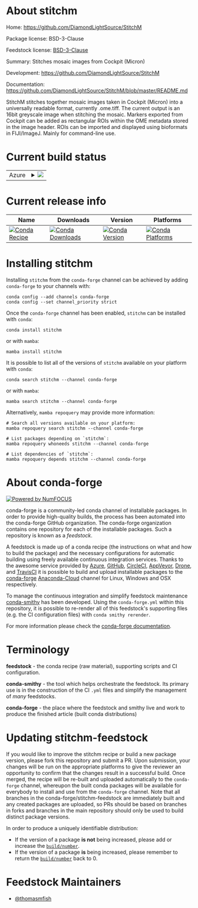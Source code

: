 About stitchm
=============

Home: https://github.com/DiamondLightSource/StitchM

Package license: BSD-3-Clause

Feedstock license: [BSD-3-Clause](https://github.com/conda-forge/stitchm-feedstock/blob/main/LICENSE.txt)

Summary: Stitches mosaic images from Cockpit (Micron)

Development: https://github.com/DiamondLightSource/StitchM

Documentation: https://github.com/DiamondLightSource/StitchM/blob/master/README.md

StitchM stitches together mosaic images taken in Cockpit (Micron)
into a universally readable format, currently .ome.tiff.
The current output is an 16bit greyscale image when stitching the mosaic.
Markers exported from Cockpit can be added as rectangular ROIs within the OME
metadata stored in the image header. ROIs can be imported and displayed using
bioformats in FIJI/ImageJ.
Mainly for command-line use.


Current build status
====================


<table>
    
  <tr>
    <td>Azure</td>
    <td>
      <details>
        <summary>
          <a href="https://dev.azure.com/conda-forge/feedstock-builds/_build/latest?definitionId=10156&branchName=main">
            <img src="https://dev.azure.com/conda-forge/feedstock-builds/_apis/build/status/stitchm-feedstock?branchName=main">
          </a>
        </summary>
        <table>
          <thead><tr><th>Variant</th><th>Status</th></tr></thead>
          <tbody><tr>
              <td>linux_64_python3.10.____cpython</td>
              <td>
                <a href="https://dev.azure.com/conda-forge/feedstock-builds/_build/latest?definitionId=10156&branchName=main">
                  <img src="https://dev.azure.com/conda-forge/feedstock-builds/_apis/build/status/stitchm-feedstock?branchName=main&jobName=linux&configuration=linux%20linux_64_python3.10.____cpython" alt="variant">
                </a>
              </td>
            </tr><tr>
              <td>linux_64_python3.11.____cpython</td>
              <td>
                <a href="https://dev.azure.com/conda-forge/feedstock-builds/_build/latest?definitionId=10156&branchName=main">
                  <img src="https://dev.azure.com/conda-forge/feedstock-builds/_apis/build/status/stitchm-feedstock?branchName=main&jobName=linux&configuration=linux%20linux_64_python3.11.____cpython" alt="variant">
                </a>
              </td>
            </tr><tr>
              <td>linux_64_python3.8.____cpython</td>
              <td>
                <a href="https://dev.azure.com/conda-forge/feedstock-builds/_build/latest?definitionId=10156&branchName=main">
                  <img src="https://dev.azure.com/conda-forge/feedstock-builds/_apis/build/status/stitchm-feedstock?branchName=main&jobName=linux&configuration=linux%20linux_64_python3.8.____cpython" alt="variant">
                </a>
              </td>
            </tr><tr>
              <td>linux_64_python3.9.____cpython</td>
              <td>
                <a href="https://dev.azure.com/conda-forge/feedstock-builds/_build/latest?definitionId=10156&branchName=main">
                  <img src="https://dev.azure.com/conda-forge/feedstock-builds/_apis/build/status/stitchm-feedstock?branchName=main&jobName=linux&configuration=linux%20linux_64_python3.9.____cpython" alt="variant">
                </a>
              </td>
            </tr><tr>
              <td>osx_64_python3.10.____cpython</td>
              <td>
                <a href="https://dev.azure.com/conda-forge/feedstock-builds/_build/latest?definitionId=10156&branchName=main">
                  <img src="https://dev.azure.com/conda-forge/feedstock-builds/_apis/build/status/stitchm-feedstock?branchName=main&jobName=osx&configuration=osx%20osx_64_python3.10.____cpython" alt="variant">
                </a>
              </td>
            </tr><tr>
              <td>osx_64_python3.11.____cpython</td>
              <td>
                <a href="https://dev.azure.com/conda-forge/feedstock-builds/_build/latest?definitionId=10156&branchName=main">
                  <img src="https://dev.azure.com/conda-forge/feedstock-builds/_apis/build/status/stitchm-feedstock?branchName=main&jobName=osx&configuration=osx%20osx_64_python3.11.____cpython" alt="variant">
                </a>
              </td>
            </tr><tr>
              <td>osx_64_python3.8.____cpython</td>
              <td>
                <a href="https://dev.azure.com/conda-forge/feedstock-builds/_build/latest?definitionId=10156&branchName=main">
                  <img src="https://dev.azure.com/conda-forge/feedstock-builds/_apis/build/status/stitchm-feedstock?branchName=main&jobName=osx&configuration=osx%20osx_64_python3.8.____cpython" alt="variant">
                </a>
              </td>
            </tr><tr>
              <td>osx_64_python3.9.____cpython</td>
              <td>
                <a href="https://dev.azure.com/conda-forge/feedstock-builds/_build/latest?definitionId=10156&branchName=main">
                  <img src="https://dev.azure.com/conda-forge/feedstock-builds/_apis/build/status/stitchm-feedstock?branchName=main&jobName=osx&configuration=osx%20osx_64_python3.9.____cpython" alt="variant">
                </a>
              </td>
            </tr><tr>
              <td>win_64_python3.10.____cpython</td>
              <td>
                <a href="https://dev.azure.com/conda-forge/feedstock-builds/_build/latest?definitionId=10156&branchName=main">
                  <img src="https://dev.azure.com/conda-forge/feedstock-builds/_apis/build/status/stitchm-feedstock?branchName=main&jobName=win&configuration=win%20win_64_python3.10.____cpython" alt="variant">
                </a>
              </td>
            </tr><tr>
              <td>win_64_python3.11.____cpython</td>
              <td>
                <a href="https://dev.azure.com/conda-forge/feedstock-builds/_build/latest?definitionId=10156&branchName=main">
                  <img src="https://dev.azure.com/conda-forge/feedstock-builds/_apis/build/status/stitchm-feedstock?branchName=main&jobName=win&configuration=win%20win_64_python3.11.____cpython" alt="variant">
                </a>
              </td>
            </tr><tr>
              <td>win_64_python3.8.____cpython</td>
              <td>
                <a href="https://dev.azure.com/conda-forge/feedstock-builds/_build/latest?definitionId=10156&branchName=main">
                  <img src="https://dev.azure.com/conda-forge/feedstock-builds/_apis/build/status/stitchm-feedstock?branchName=main&jobName=win&configuration=win%20win_64_python3.8.____cpython" alt="variant">
                </a>
              </td>
            </tr><tr>
              <td>win_64_python3.9.____cpython</td>
              <td>
                <a href="https://dev.azure.com/conda-forge/feedstock-builds/_build/latest?definitionId=10156&branchName=main">
                  <img src="https://dev.azure.com/conda-forge/feedstock-builds/_apis/build/status/stitchm-feedstock?branchName=main&jobName=win&configuration=win%20win_64_python3.9.____cpython" alt="variant">
                </a>
              </td>
            </tr>
          </tbody>
        </table>
      </details>
    </td>
  </tr>
</table>

Current release info
====================

| Name | Downloads | Version | Platforms |
| --- | --- | --- | --- |
| [![Conda Recipe](https://img.shields.io/badge/recipe-stitchm-green.svg)](https://anaconda.org/conda-forge/stitchm) | [![Conda Downloads](https://img.shields.io/conda/dn/conda-forge/stitchm.svg)](https://anaconda.org/conda-forge/stitchm) | [![Conda Version](https://img.shields.io/conda/vn/conda-forge/stitchm.svg)](https://anaconda.org/conda-forge/stitchm) | [![Conda Platforms](https://img.shields.io/conda/pn/conda-forge/stitchm.svg)](https://anaconda.org/conda-forge/stitchm) |

Installing stitchm
==================

Installing `stitchm` from the `conda-forge` channel can be achieved by adding `conda-forge` to your channels with:

```
conda config --add channels conda-forge
conda config --set channel_priority strict
```

Once the `conda-forge` channel has been enabled, `stitchm` can be installed with `conda`:

```
conda install stitchm
```

or with `mamba`:

```
mamba install stitchm
```

It is possible to list all of the versions of `stitchm` available on your platform with `conda`:

```
conda search stitchm --channel conda-forge
```

or with `mamba`:

```
mamba search stitchm --channel conda-forge
```

Alternatively, `mamba repoquery` may provide more information:

```
# Search all versions available on your platform:
mamba repoquery search stitchm --channel conda-forge

# List packages depending on `stitchm`:
mamba repoquery whoneeds stitchm --channel conda-forge

# List dependencies of `stitchm`:
mamba repoquery depends stitchm --channel conda-forge
```


About conda-forge
=================

[![Powered by
NumFOCUS](https://img.shields.io/badge/powered%20by-NumFOCUS-orange.svg?style=flat&colorA=E1523D&colorB=007D8A)](https://numfocus.org)

conda-forge is a community-led conda channel of installable packages.
In order to provide high-quality builds, the process has been automated into the
conda-forge GitHub organization. The conda-forge organization contains one repository
for each of the installable packages. Such a repository is known as a *feedstock*.

A feedstock is made up of a conda recipe (the instructions on what and how to build
the package) and the necessary configurations for automatic building using freely
available continuous integration services. Thanks to the awesome service provided by
[Azure](https://azure.microsoft.com/en-us/services/devops/), [GitHub](https://github.com/),
[CircleCI](https://circleci.com/), [AppVeyor](https://www.appveyor.com/),
[Drone](https://cloud.drone.io/welcome), and [TravisCI](https://travis-ci.com/)
it is possible to build and upload installable packages to the
[conda-forge](https://anaconda.org/conda-forge) [Anaconda-Cloud](https://anaconda.org/)
channel for Linux, Windows and OSX respectively.

To manage the continuous integration and simplify feedstock maintenance
[conda-smithy](https://github.com/conda-forge/conda-smithy) has been developed.
Using the ``conda-forge.yml`` within this repository, it is possible to re-render all of
this feedstock's supporting files (e.g. the CI configuration files) with ``conda smithy rerender``.

For more information please check the [conda-forge documentation](https://conda-forge.org/docs/).

Terminology
===========

**feedstock** - the conda recipe (raw material), supporting scripts and CI configuration.

**conda-smithy** - the tool which helps orchestrate the feedstock.
                   Its primary use is in the construction of the CI ``.yml`` files
                   and simplify the management of *many* feedstocks.

**conda-forge** - the place where the feedstock and smithy live and work to
                  produce the finished article (built conda distributions)


Updating stitchm-feedstock
==========================

If you would like to improve the stitchm recipe or build a new
package version, please fork this repository and submit a PR. Upon submission,
your changes will be run on the appropriate platforms to give the reviewer an
opportunity to confirm that the changes result in a successful build. Once
merged, the recipe will be re-built and uploaded automatically to the
`conda-forge` channel, whereupon the built conda packages will be available for
everybody to install and use from the `conda-forge` channel.
Note that all branches in the conda-forge/stitchm-feedstock are
immediately built and any created packages are uploaded, so PRs should be based
on branches in forks and branches in the main repository should only be used to
build distinct package versions.

In order to produce a uniquely identifiable distribution:
 * If the version of a package **is not** being increased, please add or increase
   the [``build/number``](https://docs.conda.io/projects/conda-build/en/latest/resources/define-metadata.html#build-number-and-string).
 * If the version of a package **is** being increased, please remember to return
   the [``build/number``](https://docs.conda.io/projects/conda-build/en/latest/resources/define-metadata.html#build-number-and-string)
   back to 0.

Feedstock Maintainers
=====================

* [@thomasmfish](https://github.com/thomasmfish/)

